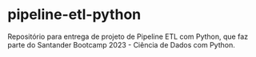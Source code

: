 # pipeline-etl-python
Repositório para entrega de projeto de Pipeline ETL com Python, que faz parte do Santander Bootcamp 2023 - Ciência de Dados com Python. 
